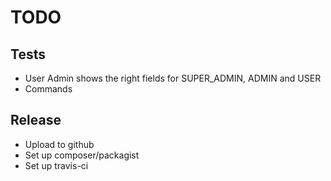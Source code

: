 # TODO #

## Tests ##

 - User Admin shows the right fields for SUPER_ADMIN, ADMIN and USER
 - Commands
     
## Release ##

 - Upload to github
 - Set up composer/packagist
 - Set up travis-ci
